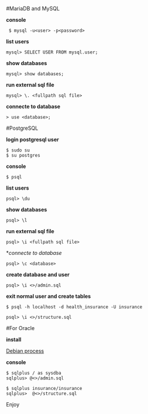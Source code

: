 #MariaDB and MySQL

**console**
```
 $ mysql -u<user> -p<password>
```
**list users**
```
mysql> SELECT USER FROM mysql.user;
```
**show databases**
```
mysql> show databases;
```
**run external sql file**
```
mysql> \. <fullpath sql file>
```
**connecte to database**
```
> use <database>;
```
#PostgreSQL

**login postgresql user**
```
$ sudo su
$ su postgres
```
**console**
```
$ psql
```
**list users**
```
psql> \du
```
**show databases**
```
psql> \l
```
**run external sql file**
```
psql> \i <fullpath sql file>
```
**connecte to database*
```
psql> \c <database>
```
**create database and user**
```
psql> \i <>/admin.sql
```
**exit normal user and create tables**
```
$ psql -h localhost -d health_insurance -U insurance
```
```
psql> \i <>/structure.sql
```
#For Oracle

**install**

[Debian process](http://www.javavault.it/2015/01/27/install-oracle-11g-xe-on-debian/)

**console**
```
$ sqlplus / as sysdba
sqlplus> @<>/admin.sql
```
```
$ sqlplus insurance/insurance
sqlplus>  @<>/structure.sql
```
Enjoy
